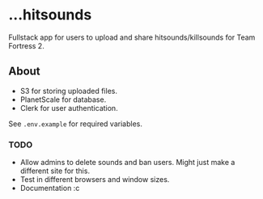 # ...hitsounds

Fullstack app for users to upload and share hitsounds/killsounds for Team Fortress 2.

## About

-   S3 for storing uploaded files.
-   PlanetScale for database.
-   Clerk for user authentication.

See `.env.example` for required variables.

### TODO

-   Allow admins to delete sounds and ban users. Might just make a different site for this.
-   Test in different browsers and window sizes.
-   Documentation :c
